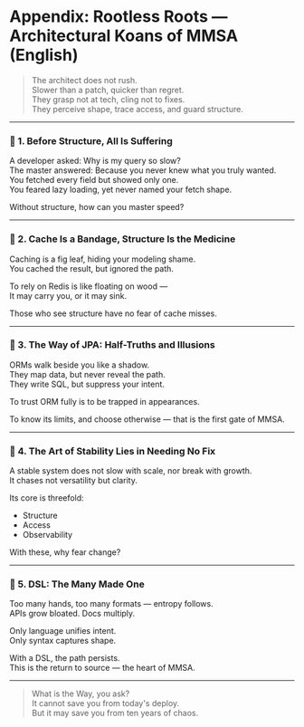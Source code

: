 # Appendix: Rootless Roots — Architectural Koans of MMSA (English)

> The architect does not rush.  
> Slower than a patch, quicker than regret.  
> They grasp not at tech, cling not to fixes.  
> They perceive shape, trace access, and guard structure.

---

### 🪷 1. Before Structure, All Is Suffering

A developer asked: Why is my query so slow?  
The master answered: Because you never knew what you truly wanted.  
You fetched every field but showed only one.  
You feared lazy loading, yet never named your fetch shape.  

Without structure, how can you master speed?

---

### 🪷 2. Cache Is a Bandage, Structure Is the Medicine

Caching is a fig leaf, hiding your modeling shame.  
You cached the result, but ignored the path.  

To rely on Redis is like floating on wood —  
It may carry you, or it may sink.  

Those who see structure have no fear of cache misses.

---

### 🪷 3. The Way of JPA: Half-Truths and Illusions

ORMs walk beside you like a shadow.  
They map data, but never reveal the path.  
They write SQL, but suppress your intent.  

To trust ORM fully is to be trapped in appearances.  

To know its limits, and choose otherwise — that is the first gate of MMSA.

---

### 🪷 4. The Art of Stability Lies in Needing No Fix

A stable system does not slow with scale, nor break with growth.  
It chases not versatility but clarity.  

Its core is threefold:  
- Structure  
- Access  
- Observability  

With these, why fear change?

---

### 🪷 5. DSL: The Many Made One

Too many hands, too many formats — entropy follows.  
APIs grow bloated. Docs multiply.  

Only language unifies intent.  
Only syntax captures shape.  

With a DSL, the path persists.  
This is the return to source — the heart of MMSA.

---

> What is the Way, you ask?  
> It cannot save you from today's deploy.  
> But it may save you from ten years of chaos.

